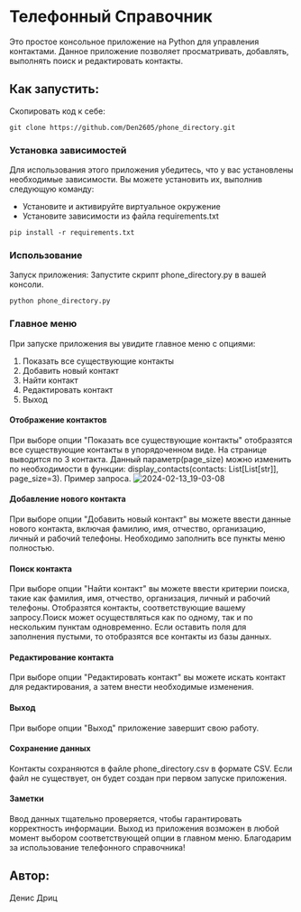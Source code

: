 # Телефонный Справочник

Это простое консольное приложение на Python для управления контактами. 
Данное приложение позволяет просматривать, добавлять, выполнять поиск и 
редактировать контакты.

## Как запустить:

Скопировать код к себе:
```
git clone https://github.com/Den2605/phone_directory.git
```

### Установка зависимостей

Для использования этого приложения убедитесь, что у вас установлены необходимые зависимости. 
Вы можете установить их, выполнив следующую команду:

- Установите и активируйте виртуальное окружение
- Установите зависимости из файла requirements.txt

```
pip install -r requirements.txt
```

### Использование

Запуск приложения:
Запустите скрипт phone_directory.py в вашей консоли.
````
python phone_directory.py
````

### Главное меню
При запуске приложения вы увидите главное меню с опциями:

1. Показать все существующие контакты
2. Добавить новый контакт
3. Найти контакт
4. Редактировать контакт
5. Выход

#### Отображение контактов

При выборе опции "Показать все существующие контакты" отобразятся все существующие контакты в упорядоченном виде. На странице выводится по 3 контакта.
Данный параметр(page_size) можно изменить по необходимости в функции: display_contacts(contacts: List[List[str]], page_size=3).
Пример запроса.
![2024-02-13_19-03-08](https://github.com/Den2605/phone_directory/assets/123579969/fd41ef69-dd44-4fd3-b7b8-4aceb34b7d62)


#### Добавление нового контакта

При выборе опции "Добавить новый контакт" вы можете ввести данные нового контакта, включая фамилию, имя, отчество, организацию, личный и рабочий телефоны.
Необходимо заполнить все пункты меню полностью.

#### Поиск контакта

При выборе опции "Найти контакт" вы можете ввести критерии поиска, такие как фамилия, имя, отчество, организация, личный и рабочий телефоны. 
Отобразятся контакты, соответствующие вашему запросу.Поиск может осуществляться как по одному, так и по нескольким пунктам одновременно.
Если оставить поля для заполнения пустыми, то отобразятся все контакты из базы данных.

#### Редактирование контакта

При выборе опции "Редактировать контакт" вы можете искать контакт для редактирования, а затем внести необходимые изменения.

#### Выход

При выборе опции "Выход" приложение завершит свою работу.

#### Сохранение данных
Контакты сохраняются в файле phone_directory.csv в формате CSV. Если файл не существует, он будет создан при первом запуске приложения.

#### Заметки
Ввод данных тщательно проверяется, чтобы гарантировать корректность информации.
Выход из приложения возможен в любой момент выбором соответствующей опции в главном меню.
Благодарим за использование телефонного справочника!

## Автор:
Денис Дриц

